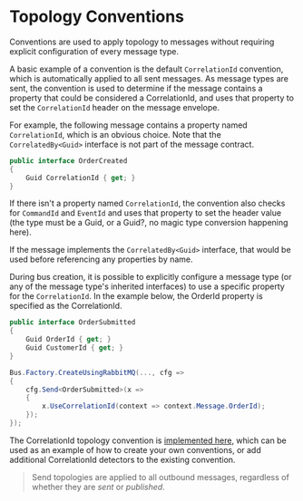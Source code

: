 # Topology Conventions

Conventions are used to apply topology to messages without requiring explicit configuration of every message type.

A basic example of a convention is the default `CorrelationId` convention, which is automatically applied to all sent messages. As message types are sent, the convention is used to determine if the message contains a property that could be considered a CorrelationId, and uses that property to set the `CorrelationId` header on the message envelope.

For example, the following message contains a property named `CorrelationId`, which is an obvious choice. Note that the `CorrelatedBy<Guid>` interface is not part of the message contract.

```csharp
public interface OrderCreated
{
    Guid CorrelationId { get; }
}
```

If there isn't a property named `CorrelationId`, the convention also checks for `CommandId` and `EventId` and uses that property to set the header value (the type must be a Guid, or a Guid?, no magic type conversion happening here). 

If the message implements the `CorrelatedBy<Guid>` interface, that would be used before referencing any properties by name.

During bus creation, it is possible to explicitly configure a message type (or any of the message type's inherited interfaces) to use a specific property for the `CorrelationId`. In the example below, the OrderId property is specified as the CorrelationId.

```csharp
public interface OrderSubmitted
{
    Guid OrderId { get; }
    Guid CustomerId { get; }
}

Bus.Factory.CreateUsingRabbitMQ(..., cfg =>
{
    cfg.Send<OrderSubmitted>(x =>
    {
        x.UseCorrelationId(context => context.Message.OrderId);
    });
});
```

The CorrelationId topology convention is [implemented here](https://github.com/MassTransit/MassTransit/tree/develop/src/MassTransit/Topology/Conventions/CorrelationId), which can be used as an example of how to create your own conventions, or add additional CorrelationId detectors to the existing convention.

> Send topologies are applied to all outbound messages, regardless of whether they are _sent_ or _published_.
